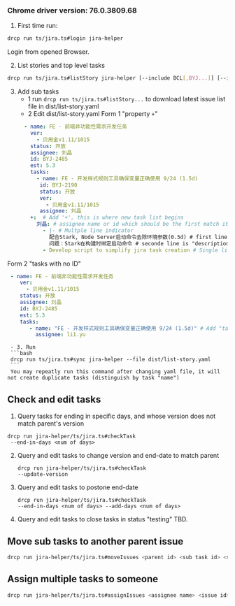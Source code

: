 
### Chrome driver version: 76.0.3809.68
1. First time run:
```bash
drcp run ts/jira.ts#login jira-helper
```
Login from opened Browser.

2. List stories and top level tasks
```bash
drcp run ts/jira.ts#listStory jira-helper [--include BCL[,BYJ...]] [--include-version 1016,1015] [--headless]
```

3. Add sub tasks
   - 1  run `drcp run ts/jira.ts#listStory...` to download latest issue list file in dist/list-story.yaml
   - 2 Edit  dist/list-story.yaml
  Form 1 "property `+`"
   ```yaml
     - name: FE - 前端非功能性需求开发任务
       ver:
         - 贝用金v1.11/1015
       status: 开放
       assignee: 刘晶
       id: BYJ-2485
       est: 5.3
       tasks:
         - name: FE - 开发样式规则工具确保变量正确使用 9/24 (1.5d)
          id: BYJ-2190
          status: 开放
          ver:
            - 贝用金v1.11/1015
          assignee: 刘晶
       +:  # Add '+', this is where new task list begins
         刘晶: # assignee name or id which should be the first match item in JIRA auto complete popup list
           - |- # Multple line indicator
             配合Stark, Node Server启动命令去除环境参数(0.5d) # first line is the "name" field of new task
             问题：Stark在构建时绑定启动命令 # seconde line is "description" field
           - Develop script to simplify jira task creation # Single line of task which only contains "name" field

   ```
  Form 2 "tasks with no ID"
   ```yaml
    - name: FE - 前端非功能性需求开发任务
       ver:
         - 贝用金v1.11/1015
       status: 开放
       assignee: 刘晶
       id: BYJ-2485
       est: 5.3
       tasks:
          - name: "FE - 开发样式规则工具确保变量正确使用 9/24 (1.5d)" # Add "tasks" item with only "name" and "assignee" but no "id" field
            assignee: li1.yu
   ```
     - 3. Run
     ```bash
     drcp run ts/jira.ts#sync jira-helper --file dist/list-story.yaml
     ``` 
     You may repeatly run this command after changing yaml file, it will not create duplicate tasks (distinguish by task "name")

## Check and edit tasks

 1. Query tasks for ending in specific days, and whose version does not match parent's version
   ```
   drcp run jira-helper/ts/jira.ts#checkTask
    --end-in-days <num of days>
   ```
 
 2. Query and edit tasks to change version and end-date to match parent
    ```
    drcp run jira-helper/ts/jira.ts#checkTask
    --update-version
    ```
 
 3. Query and edit tasks to postone end-date
    ```
    drcp run jira-helper/ts/jira.ts#checkTask
    --end-in-days <num of days> --add-days <num of days>
    ```
 4. Query and edit tasks to close tasks in status "testing"
   TBD.


## Move sub tasks to another parent issue
```bash
drcp run jira-helper/ts/jira.ts#moveIssues <parent id> <sub task id> <sub task id...>
```
## Assign multiple tasks to someone
```bash
drcp run jira-helper/ts/jira.ts#assignIssues <assignee name> <issue id> <issue id...>
```

